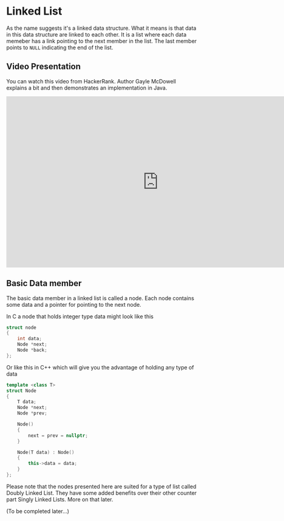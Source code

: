 # Linked List

As the name suggests it's a linked data structure. What it means is that data in this data structure are linked to each other. It is a list where each data memeber has a link pointing to the next member in the list. The last member points to `NULL` indicating the end of the list.

## Video Presentation
You can watch this video from HackerRank. Author Gayle McDowell explains a bit and then demonstrates an implementation in Java.
<iframe width="800" height="450" src="https://www.youtube.com/embed/njTh_OwMljA?rel=0" frameborder="0" allow="autoplay; encrypted-media" allowfullscreen></iframe>

## Basic Data member
The basic data member in a linked list is called a node. Each node contains some data and a pointer for pointing to the next node.

In C a node that holds integer type data might look like this
```c
struct node
{
    int data;
    Node *next;
    Node *back;
};
```

Or like this in C++ which will give you the advantage of holding any type of data
```c++
template <class T>
struct Node
{
    T data;
    Node *next;
    Node *prev;

    Node()
    {
        next = prev = nullptr;
    }

    Node(T data) : Node()
    {
        this->data = data;
    }
};
```

Please note that the nodes presented here are suited for a type of list called Doubly Linked List. They have some added benefits over their other counter part Singly Linked Lists. More on that later.

(To be completed later...)